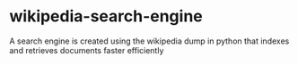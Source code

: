 # wikipedia-search-engine
A search engine is created using the wikipedia dump in python that indexes and retrieves documents faster efficiently
